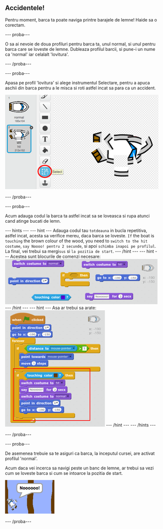## Accidentele!

Pentru moment, barca ta poate naviga printre barajele de lemne! Haide sa o corectam.

\--- proba\---

O sa ai nevoie de doua profiluri pentru barca ta, unul normal, si unul pentru barca care se loveste de lemne. Dubleaza profilul barcii, si pune-i un nume ca 'normal' iar celalalt 'lovitura'.

\--- /proba\---

\--- proba\---

Apasa pe profil 'lovitura' si alege instrumentul Selectare, pentru a apuca aschii din barca pentru a le misca si roti astfel incat sa para ca un accident.

![captură de ecran](images/boat-hit-costume.png)

\--- /proba\---

\--- proba\---

Acum adauga codul la barca ta astfel incat sa se loveasca si rupa atunci cand atinge bucati de lemn.

\--- hints \--- \--- hint \--- Adauga codul tau `totdeauna` in bucla repetitiva, astfel incat, acesta sa verifice mereu, daca barca se loveste. `If` the boat is `touching` the brown colour of the wood, you need to `switch to the hit costume`, `say Noooo! pentru 2 secunde`, si apoi `schimba inapoi pe profilul`. La final, vei trebui sa mergi`sus` si `la pozitia de start`. \--- /hint \--- \--- hint \--- Acestea sunt blocurile de comenzi necesare: ![screenshot](images/boat-hit-blocks.png) \--- /hint \--- \--- hint \--- Asa ar trebui sa arate: ![screenshot](images/boat-hit-code.png) \--- /hint \--- \--- /hints \---

\--- /proba\---

\--- proba\---

De asemenea trebuie sa te asiguri ca barca, la inceputul cursei, are activat profilul 'normal'.

Acum daca vei incerca sa navigi peste un banc de lemne, ar trebui sa vezi cum se loveste barca si cum se intoarce la pozitia de start.

![captură de ecran](images/boat-crash.png)

\--- /proba\---